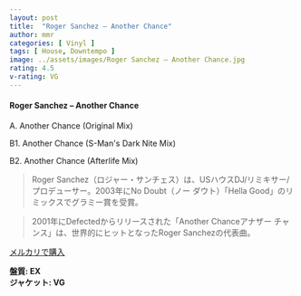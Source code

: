 ```yaml
---
layout: post
title:  "Roger Sanchez – Another Chance"
author: mmr
categories: [ Vinyl ]
tags: [ House, Downtempo ]
image: ../assets/images/Roger Sanchez – Another Chance.jpg
rating: 4.5
v-rating: VG
---
```


#### Roger Sanchez – Another Chance

A. Another Chance (Original Mix)

B1. Another Chance (S-Man's Dark Nite Mix)

B2. Another Chance (Afterlife Mix)

> Roger Sanchez（ロジャー・サンチェス）は、USハウスDJ/リミキサー/プロデューサー。2003年にNo Doubt（ノー ダウト）「Hella Good」のリミックスでグラミー賞を受賞。

> 2001年にDefectedからリリースされた「Another Chanceアナザー チャンス」は、世界的にヒットとなったRoger Sanchezの代表曲。


[メルカリで購入](https://jp.mercari.com/item/m78518040318)

<div class="mt-4 mb-4 d-flex align-items-center">
<strong class="mr-1">盤質: EX</strong>
</div>
<div class="mt-4 mb-4 d-flex align-items-center">
<strong class="mr-1">ジャケット: VG</strong>
</div>
